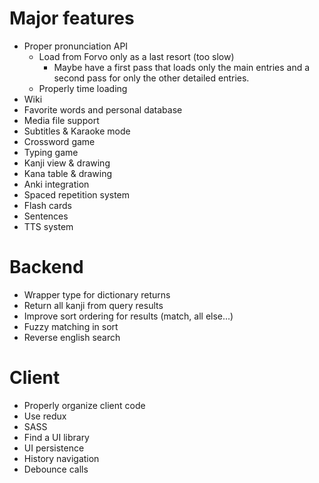 Major features
==============

- Proper pronunciation API
  - Load from Forvo only as a last resort (too slow)
    - Maybe have a first pass that loads only the main entries and a second
      pass for only the other detailed entries.
  - Properly time loading
- Wiki
- Favorite words and personal database
- Media file support
- Subtitles & Karaoke mode
- Crossword game
- Typing game
- Kanji view & drawing
- Kana table & drawing
- Anki integration
- Spaced repetition system
- Flash cards
- Sentences
- TTS system

Backend
=======

- Wrapper type for dictionary returns
- Return all kanji from query results
- Improve sort ordering for results (match, all else...)
- Fuzzy matching in sort
- Reverse english search

Client
======

- Properly organize client code
- Use redux
- SASS
- Find a UI library
- UI persistence
- History navigation
- Debounce calls
